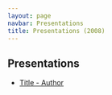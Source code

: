 ```yaml
---
layout: page
navbar: Presentations
title: Presentations (2008)
---
```


## Presentations

* [Title - Author](/files/link.zip)
